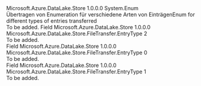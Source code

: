 <Type Name="EntryType" FullName="Microsoft.Azure.DataLake.Store.FileTransfer.EntryType">
  <TypeSignature Language="C#" Value="public enum EntryType" />
  <TypeSignature Language="ILAsm" Value=".class public auto ansi sealed EntryType extends System.Enum" />
  <TypeSignature Language="DocId" Value="T:Microsoft.Azure.DataLake.Store.FileTransfer.EntryType" />
  <TypeSignature Language="VB.NET" Value="Public Enum EntryType" />
  <TypeSignature Language="F#" Value="type EntryType = " />
  <AssemblyInfo>
    <AssemblyName>Microsoft.Azure.DataLake.Store</AssemblyName>
    <AssemblyVersion>1.0.0.0</AssemblyVersion>
  </AssemblyInfo>
  <Base>
    <BaseTypeName>System.Enum</BaseTypeName>
  </Base>
  <Docs>
    <summary>
            <span data-ttu-id="95adb-101">Übertragen von Enumeration für verschiedene Arten von Einträgen</span><span class="sxs-lookup"><span data-stu-id="95adb-101">Enum for different types of entries transferred</span></span>
            </summary>
    <remarks>To be added.</remarks>
  </Docs>
  <Members>
    <Member MemberName="Chunk">
      <MemberSignature Language="C#" Value="Chunk" />
      <MemberSignature Language="ILAsm" Value=".field public static literal valuetype Microsoft.Azure.DataLake.Store.FileTransfer.EntryType Chunk = int32(2)" />
      <MemberSignature Language="DocId" Value="F:Microsoft.Azure.DataLake.Store.FileTransfer.EntryType.Chunk" />
      <MemberSignature Language="VB.NET" Value="Chunk" />
      <MemberSignature Language="F#" Value="Chunk = 2" Usage="Microsoft.Azure.DataLake.Store.FileTransfer.EntryType.Chunk" />
      <MemberType>Field</MemberType>
      <AssemblyInfo>
        <AssemblyName>Microsoft.Azure.DataLake.Store</AssemblyName>
        <AssemblyVersion>1.0.0.0</AssemblyVersion>
      </AssemblyInfo>
      <ReturnValue>
        <ReturnType>Microsoft.Azure.DataLake.Store.FileTransfer.EntryType</ReturnType>
      </ReturnValue>
      <MemberValue>2</MemberValue>
      <Docs>
        <summary>To be added.</summary>
      </Docs>
    </Member>
    <Member MemberName="Directory">
      <MemberSignature Language="C#" Value="Directory" />
      <MemberSignature Language="ILAsm" Value=".field public static literal valuetype Microsoft.Azure.DataLake.Store.FileTransfer.EntryType Directory = int32(0)" />
      <MemberSignature Language="DocId" Value="F:Microsoft.Azure.DataLake.Store.FileTransfer.EntryType.Directory" />
      <MemberSignature Language="VB.NET" Value="Directory" />
      <MemberSignature Language="F#" Value="Directory = 0" Usage="Microsoft.Azure.DataLake.Store.FileTransfer.EntryType.Directory" />
      <MemberType>Field</MemberType>
      <AssemblyInfo>
        <AssemblyName>Microsoft.Azure.DataLake.Store</AssemblyName>
        <AssemblyVersion>1.0.0.0</AssemblyVersion>
      </AssemblyInfo>
      <ReturnValue>
        <ReturnType>Microsoft.Azure.DataLake.Store.FileTransfer.EntryType</ReturnType>
      </ReturnValue>
      <MemberValue>0</MemberValue>
      <Docs>
        <summary>To be added.</summary>
      </Docs>
    </Member>
    <Member MemberName="File">
      <MemberSignature Language="C#" Value="File" />
      <MemberSignature Language="ILAsm" Value=".field public static literal valuetype Microsoft.Azure.DataLake.Store.FileTransfer.EntryType File = int32(1)" />
      <MemberSignature Language="DocId" Value="F:Microsoft.Azure.DataLake.Store.FileTransfer.EntryType.File" />
      <MemberSignature Language="VB.NET" Value="File" />
      <MemberSignature Language="F#" Value="File = 1" Usage="Microsoft.Azure.DataLake.Store.FileTransfer.EntryType.File" />
      <MemberType>Field</MemberType>
      <AssemblyInfo>
        <AssemblyName>Microsoft.Azure.DataLake.Store</AssemblyName>
        <AssemblyVersion>1.0.0.0</AssemblyVersion>
      </AssemblyInfo>
      <ReturnValue>
        <ReturnType>Microsoft.Azure.DataLake.Store.FileTransfer.EntryType</ReturnType>
      </ReturnValue>
      <MemberValue>1</MemberValue>
      <Docs>
        <summary>To be added.</summary>
      </Docs>
    </Member>
  </Members>
</Type>
